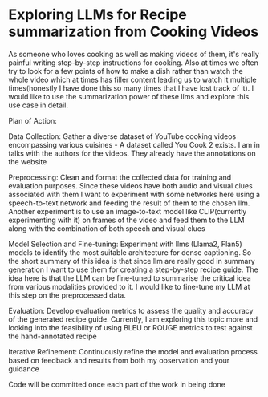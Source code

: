 # Exploring LLMs for Recipe summarization from Cooking Videos

As someone who loves cooking as well as making videos of them, it's
really painful writing step-by-step instructions for cooking. Also at
times we often try to look for a few points of how to make a dish
rather than watch the whole video which at times has filler content
leading us to watch it multiple times(honestly I have done this so
many times that I have lost track of it). I would like to use the
summarization power of these llms and explore this use case in detail.

Plan of Action:

Data Collection: Gather a diverse dataset of YouTube cooking videos
encompassing various cuisines - A dataset called You Cook 2 exists. I
am in talks with the authors for the videos. They already have the
annotations on the website

Preprocessing: Clean and format the collected data for training and
evaluation purposes. Since these videos have both audio and visual
clues associated with them I want to experiment with some networks
here using a speech-to-text network and feeding the result of them to
the chosen llm. Another experiment is to use an image-to-text model
like CLIP(currently experimenting with it) on frames of the video and
feed them to the LLM along with the combination of both speech and
visual clues

Model Selection and Fine-tuning: Experiment with llms (Llama2, Flan5)
models to identify the most suitable architecture for dense
captioning. So the short summary of this idea is that since llm are
really good in summary generation I want to use them for creating a
step-by-step recipe guide. The idea here is that the LLM can be
fine-tuned to summarise the critical idea from various modalities
provided to it. I would like to fine-tune my LLM at this step on the
preprocessed data.

Evaluation: Develop evaluation metrics to assess the quality and
accuracy of the generated recipe guide. Currently, I am exploring this
topic more and looking into the feasibility of using BLEU or ROUGE
metrics to test against the hand-annotated recipe

Iterative Refinement: Continuously refine the model and evaluation
process based on feedback and results from both my observation and
your guidance

Code will be committed once each part of the work in being done
